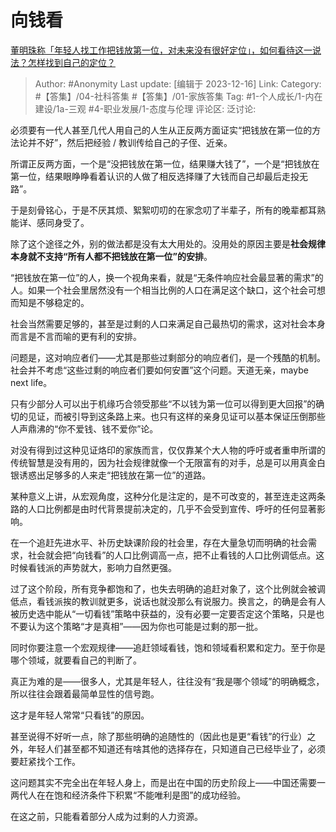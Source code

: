 # 向钱看
[董明珠称「年轻人找工作把钱放第一位，对未来没有很好定位」，如何看待这一说法？怎样找到自己的定位？](https://www.zhihu.com/question/460116131/answer/3327552759)

> Author: #Anonymity
> Last update: [编辑于 2023-12-16]
> Link:
> Category: #【答集】/04-社科答集 #【答集】/01-家族答集 
> Tag: #1-个人成长/1-内在建设/1a-三观 #4-职业发展/1-态度与伦理 
> 评论区:
> 泛讨论:

必须要有一代人甚至几代人用自己的人生从正反两方面证实“把钱放在第一位的方法论并不好”，然后把经验 / 教训传给自己的子侄、近亲。

所谓正反两方面，一个是“没把钱放在第一位，结果赚大钱了”，一个是“把钱放在第一位，结果眼睁睁看着认识的人做了相反选择赚了大钱而自己却最后走投无路”。

于是刻骨铭心，于是不厌其烦、絮絮叨叨的在家念叨了半辈子，所有的晚辈都耳熟能详、感同身受了。

除了这个途径之外，别的做法都是没有太大用处的。没用处的原因主要是**社会规律本身就不支持“所有人都不把钱放在第一位”的安排**。

“把钱放在第一位”的人，换一个视角来看，就是“无条件响应社会最显著的需求”的人。如果一个社会里居然没有一个相当比例的人口在满足这个缺口，这个社会可想而知是不够稳定的。

社会当然需要足够的，甚至是过剩的人口来满足自己最热切的需求，这对社会本身而言是不言而喻的更有利的安排。

问题是，这对响应者们——尤其是那些过剩部分的响应者们，是一个残酷的机制。社会并不考虑“这些过剩的响应者们要如何安置”这个问题。天道无亲，maybe next life。

只有少部分人可以出于机缘巧合领受那些“不以钱为第一位可以得到更大回报”的确切的见证，而被引导到这条路上来。也只有这样的亲身见证可以基本保证压倒那些人声鼎沸的“你不爱钱、钱不爱你”论。

对没有得到过这种见证烙印的家族而言，仅仅靠某个大人物的呼吁或者重申所谓的传统智慧是没有用的，因为社会规律就像一个无限富有的对手，总是可以用真金白银诱惑出足够多的人来走“把钱放在第一位”的道路。

某种意义上讲，从宏观角度，这种分化是注定的，是不可改变的，甚至连走这两条路的人口比例都是由时代背景提前决定的，几乎不会受到宣传、呼吁的任何显著影响。

在一个追赶先进水平、补历史缺课阶段的社会里，存在大量急切而明确的社会需求，社会就会把“向钱看”的人口比例调高一点，把不止看钱的人口比例调低点。这时候看钱派的声势就大，影响力自然更强。

过了这个阶段，所有竞争都饱和了，也失去明确的追赶对象了，这个比例就会被调低点，看钱派挨的教训就更多，说话也就没那么有说服力。换言之，的确是会有人被历史选中能从“一切看钱”策略中获益的，没有必要一定要否定这个策略，只是也不要认为这个策略“才是真相”——因为你也可能是过剩的那一批。

同时你要注意一个宏观规律——追赶领域看钱，饱和领域看积累和定力。至于你是哪个领域，就要看自己的判断了。

真正为难的是——很多人，尤其是年轻人，往往没有“我是哪个领域”的明确概念，所以往往会跟着最简单显性的信号跑。

这才是年轻人常常“只看钱”的原因。

甚至说得不好听一点，除了那些明确的追随性的（因此也是更“看钱”的行业）之外，年轻人们甚至都不知道还有啥其他的选择存在，只知道自己已经毕业了，必须要赶紧找个工作。

这问题其实不完全出在年轻人身上，而是出在中国的历史阶段上——中国还需要一两代人在在饱和经济条件下积累“不能唯利是图”的成功经验。

在这之前，只能看着部分人成为过剩的人力资源。
